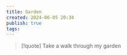 ```yaml
---
title: Garden
created: 2024-06-05 20:34
publish: true
tags:
---
```

> [!quote] Take a walk through my garden
